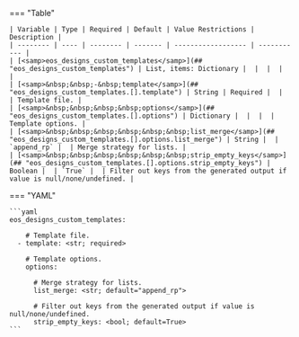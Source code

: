 <!--
  ~ Copyright (c) 2025 Arista Networks, Inc.
  ~ Use of this source code is governed by the Apache License 2.0
  ~ that can be found in the LICENSE file.
  -->
=== "Table"

    | Variable | Type | Required | Default | Value Restrictions | Description |
    | -------- | ---- | -------- | ------- | ------------------ | ----------- |
    | [<samp>eos_designs_custom_templates</samp>](## "eos_designs_custom_templates") | List, items: Dictionary |  |  |  |  |
    | [<samp>&nbsp;&nbsp;-&nbsp;template</samp>](## "eos_designs_custom_templates.[].template") | String | Required |  |  | Template file. |
    | [<samp>&nbsp;&nbsp;&nbsp;&nbsp;options</samp>](## "eos_designs_custom_templates.[].options") | Dictionary |  |  |  | Template options. |
    | [<samp>&nbsp;&nbsp;&nbsp;&nbsp;&nbsp;&nbsp;list_merge</samp>](## "eos_designs_custom_templates.[].options.list_merge") | String |  | `append_rp` |  | Merge strategy for lists. |
    | [<samp>&nbsp;&nbsp;&nbsp;&nbsp;&nbsp;&nbsp;strip_empty_keys</samp>](## "eos_designs_custom_templates.[].options.strip_empty_keys") | Boolean |  | `True` |  | Filter out keys from the generated output if value is null/none/undefined. |

=== "YAML"

    ```yaml
    eos_designs_custom_templates:

        # Template file.
      - template: <str; required>

        # Template options.
        options:

          # Merge strategy for lists.
          list_merge: <str; default="append_rp">

          # Filter out keys from the generated output if value is null/none/undefined.
          strip_empty_keys: <bool; default=True>
    ```
